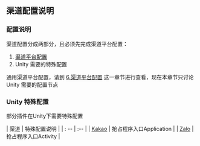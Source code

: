 ## 渠道配置说明

### 配置说明

渠道配置分成两部分，且必须先完成渠道平台配置：

1. [渠道平台配置](../../Channel/README.md)
2. Unity 需要的特殊配置

通用渠道平台配置，请到 [6.渠道平台配置](../../Channel/README.md) 这一章节进行查看，现在本章节只讨论 Unity 需要的配置节点


### Unity 特殊配置

部分插件在Unity下需要特殊配置

| 渠道 | 特殊配置说明 |
| : -- | :-- |
| [Kakao](kakao.md) | 抢占程序入口Application |
| [Zalo](zalo.md) | 抢占程序入口Activity |
